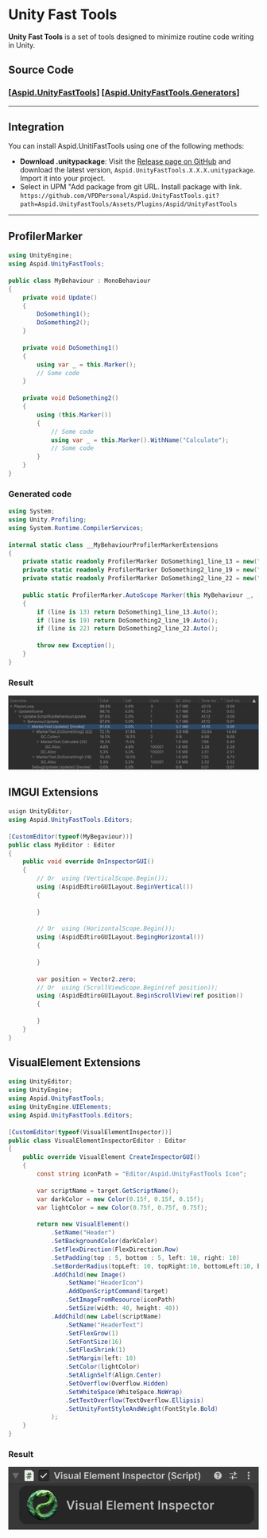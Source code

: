 # Unity Fast Tools
**Unity Fast Tools** is a set of tools designed to minimize routine code writing in Unity.
## Source Code
### [[Aspid.UnityFastTools](https://github.com/VPDPersonal/Aspid.UnityFastTools)] [[Aspid.UnityFastTools.Generators](https://github.com/VPDPersonal/Aspid.UnityFastTools.Generators)]

---

## Integration
You can install Aspid.UnitiFastTools using one of the following methods:
* **Download .unitypackage**: Visit the [Release page on GitHub](https://github.com/VPDPersonal/Aspid.UnityFastTools/releases) and download the latest version, `Aspid.UnityFastTools.X.X.X.unitypackage`. Import it into your project.
* Select in UPM "Add package from git URL. Install package with link. `https://github.com/VPDPersonal/Aspid.UnityFastTools.git?path=Aspid.UnityFastTools/Assets/Plugins/Aspid/UnityFastTools`

---

## ProfilerMarker
``` csharp
using UnityEngine;
using Aspid.UnityFastTools;

public class MyBehaviour : MonoBehaviour
{
    private void Update()
    {
        DoSomething1();
        DoSomething2();
    }

    private void DoSomething1()
    {
        using var _ = this.Marker();
        // Some code
    }

    private void DoSomething2()
    {
        using (this.Marker())
        {
            // Some code
            using var _ = this.Marker().WithName("Calculate");
            // Some code
        }    
    }
}
```
### Generated code
``` csharp
using System;
using Unity.Profiling;
using System.Runtime.CompilerServices;

internal static class __MyBehaviourProfilerMarkerExtensions
{
    private static readonly ProfilerMarker DoSomething1_line_13 = new("MyBehaviour.DoSomething1 (13)");
    private static readonly ProfilerMarker DoSomething2_line_19 = new("MyBehaviour.DoSomething2 (19)");
    private static readonly ProfilerMarker DoSomething2_line_22 = new("MyBehaviour.Calculate (22)");
 
    public static ProfilerMarker.AutoScope Marker(this MyBehaviour _, [CallerLineNumberAttribute] int line = -1)
    {
        if (line is 13) return DoSomething1_line_13.Auto();
        if (line is 19) return DoSomething2_line_19.Auto();
        if (line is 22) return DoSomething2_line_22.Auto();
        
        throw new Exception();
    }
}
```

### Result

![Aspid.UnityFastTools.ProfilerMarkers.png](Aspid.UnityFastTools/Assets/Plugins/Aspid/UnityFastTools/Documentation/Images/Aspid.UnityFastTools.ProfilerMarkers.png)

## IMGUI Extensions
``` csharp
usign UnityEditor;
using Aspid.UnityFastTools.Editors;

[CustomEditor(typeof(MyBegaviour))]
public class MyEditor : Editor
{
    public void override OnInspectorGUI()
    {   
        // Or  using (VerticalScope.Begin());
        using (AspidEdtiroGUILayout.BeginVertical())
        {
            
        }
        
        // Or  using (HorizontalScope.Begin());
        using (AspidEdtiroGUILayout.BegingHorizontal())
        {   
        
        }
        
        var position = Vector2.zero;
        // Or  using (ScrollViewScope.Begin(ref position));
        using (AspidEdtiroGUILayout.BeginScrollView(ref position))
        {   
        
        }
    }
}
```

## VisualElement Extensions
``` csharp
using UnityEditor;
using UnityEngine;
using Aspid.UnityFastTools;
using UnityEngine.UIElements;
using Aspid.UnityFastTools.Editors;

[CustomEditor(typeof(VisualElementInspector))]
public class VisualElementInspectorEditor : Editor
{
    public override VisualElement CreateInspectorGUI()
    {
        const string iconPath = "Editor/Aspid.UnityFastTools Icon";
        
        var scriptName = target.GetScriptName();
        var darkColor = new Color(0.15f, 0.15f, 0.15f);
        var lightColor = new Color(0.75f, 0.75f, 0.75f);
        
        return new VisualElement()
            .SetName("Header")
            .SetBackgroundColor(darkColor)
            .SetFlexDirection(FlexDirection.Row)
            .SetPadding(top : 5, bottom : 5, left: 10, right: 10)
            .SetBorderRadius(topLeft: 10, topRight:10, bottomLeft:10, bottomRight:10)
            .AddChild(new Image()
                .SetName("HeaderIcon")
                .AddOpenScriptCommand(target)
                .SetImageFromResource(iconPath)
                .SetSize(width: 40, height: 40))
            .AddChild(new Label(scriptName)
                .SetName("HeaderText")
                .SetFlexGrow(1)
                .SetFontSize(16)
                .SetFlexShrink(1)
                .SetMargin(left: 10)
                .SetColor(lightColor)
                .SetAlignSelf(Align.Center)
                .SetOverflow(Overflow.Hidden)
                .SetWhiteSpace(WhiteSpace.NoWrap)
                .SetTextOverflow(TextOverflow.Ellipsis)
                .SetUnityFontStyleAndWeight(FontStyle.Bold)
            );
    }
}
```

### Result

![Aspid.UnityFastTools.VisualElement.png](Aspid.UnityFastTools/Assets/Plugins/Aspid/UnityFastTools/Documentation/Images/Aspid.UnityFastTools.VisualElement.png)

